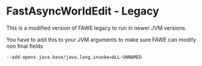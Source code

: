 # FastAsyncWorldEdit - Legacy
This is a modified version of FAWE legacy to run in newer JVM versions.

You have to add this to your JVM arguments to make sure FAWE can modify non final fields 
```
--add-opens java.base/java.lang.invoke=ALL-UNNAMED
```
